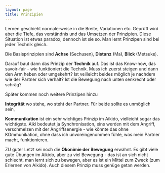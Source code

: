 ```yaml
---
layout: page
title: Prinzipien
---
```



<div class="container block" markdown="1">

Lernen geschieht normalerweise in die Breite, Variationen etc. Geprüft wird aber die Tiefe, das verständnis und das Umsetzen der Prinzipien. Diese Situation ist etwas paradox, dennoch ist sie so.
Man lernt 
Prinzipen sind bei jeder Technik gleich.

Die Basisprinzipien sind **Achse** (Sechusen), **Distanz** (Ma), **Blick** (Metsuke).

Darauf baut dann das Prinzip der **Technik** auf. Das ist das Know-how, das savoir-fair - wie funktioniert die Technik. Muss ich zuerst steigen und dann den Arm heben oder umgekehrt? Ist veilleicht beides möglich je nachdem wie der Partner sich verhält? Ist die Bewegung nach unten senkrecht oder schräg?

Später kommen noch weitere Prinzipen hinzu

**Integrität** wo stehe, wo steht der Partner. Für beide sollte es unmöglich sein, 

**Kommunikation** ist ein sehr wichtiges Prinzip im Aikido, vielleicht sogar das wichtigste. Aiki bedeutet ja Synchronisation, eins werden mit dem Angriff, verschmelzen mit der Angriffsenergie - wie könnte das ohne KOmmunikation, ohne dass ich unvoreingenommen fühle, was mein Partner macht, funktionieren.

ZU guter Letzt sei noch die **Ökonimie der Bewegung** erwähnt. Es gibt viele gute Übungen im Aikido, aber zu viel Bewegung - das ist an sich nicht schlecht, man lernt sich zu bewegen, aber es ist ein Mittel zum Zweck (zum Erlernen von Aikido). Auch diesem Prinzip muss genüge getan werden.


</div>
